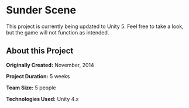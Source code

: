 # Sunder Scene

This project is currently being updated to Unity 5. Feel free to take a look, but the game will not function as intended.

## About this Project

**Originally Created:** November, 2014

**Project Duration:** 5 weeks

**Team Size:** 5 people

**Technologies Used:** Unity 4.x
